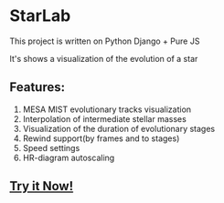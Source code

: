 # StarLab

This project is written on Python Django + Pure JS

It's shows a visualization of the evolution of a star
## Features:

1. MESA MIST evolutionary tracks visualization
2. Interpolation of intermediate stellar masses
3. Visualization of the duration of evolutionary stages
4. Rewind support(by frames and to stages)
5. Speed settings
6. HR-diagram autoscaling

## [Try it Now!](https://starlabs.herokuapp.com/)